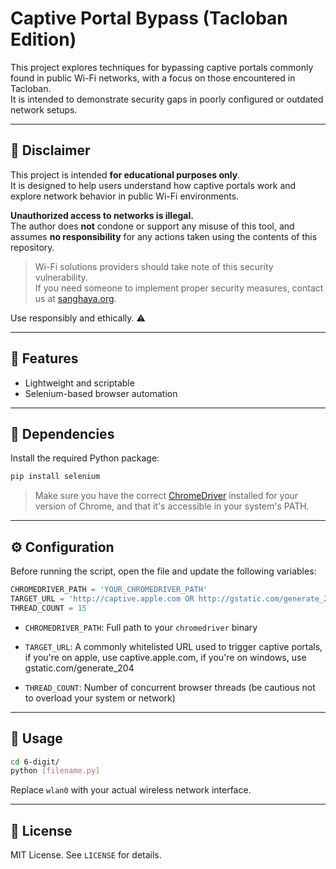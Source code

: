 
# Captive Portal Bypass (Tacloban Edition)

This project explores techniques for bypassing captive portals commonly found in public Wi-Fi networks, with a focus on those encountered in Tacloban.  
It is intended to demonstrate security gaps in poorly configured or outdated network setups.

---

## 🚨 Disclaimer

This project is intended **for educational purposes only**.  
It is designed to help users understand how captive portals work and explore network behavior in public Wi-Fi environments.

**Unauthorized access to networks is illegal.**  
The author does **not** condone or support any misuse of this tool, and assumes **no responsibility** for any actions taken using the contents of this repository.

> Wi-Fi solutions providers should take note of this security vulnerability.  
> If you need someone to implement proper security measures, contact us at [sanghaya.org](https://sanghaya.org).

Use responsibly and ethically. ⚠️

---

## 🧠 Features
- Lightweight and scriptable
- Selenium-based browser automation

---

## 🔧 Dependencies

Install the required Python package:

```bash
pip install selenium

```

> Make sure you have the correct [ChromeDriver](https://sites.google.com/chromium.org/driver/) installed for your version of Chrome, and that it's accessible in your system's PATH.

----------

## ⚙️ Configuration

Before running the script, open the file and update the following variables:

```python
CHROMEDRIVER_PATH = 'YOUR_CHROMEDRIVER_PATH'
TARGET_URL = 'http://captive.apple.com OR http://gstatic.com/generate_204'
THREAD_COUNT = 15

```

-   `CHROMEDRIVER_PATH`: Full path to your `chromedriver` binary
    
-   `TARGET_URL`: A commonly whitelisted URL used to trigger captive portals, if you're on apple, use captive.apple.com, if you're on windows, use gstatic.com/generate_204
    
-   `THREAD_COUNT`: Number of concurrent browser threads (be cautious not to overload your system or network)
    

----------

## 🚀 Usage

```bash
cd 6-digit/
python [filename.py]

```

Replace `wlan0` with your actual wireless network interface.

----------

## 📜 License

MIT License. See `LICENSE` for details.
